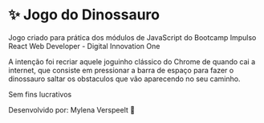 <h1>✨ Jogo do Dinossauro</h1>
<p>Jogo criado para prática dos módulos de JavaScript do Bootcamp Impulso React Web Developer - Digital Innovation One</p>
<p>A intenção foi recriar aquele joguinho clássico do Chrome de quando cai a internet, que consiste em pressionar a barra de espaço para fazer o dinossauro saltar os obstaculos que vão aparecendo no seu caminho.</p>
<p>Sem fins lucrativos</p>
<p>Desenvolvido por: Mylena Verspeelt 🌻</p>